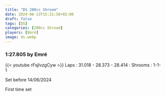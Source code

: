 ```yaml
---
title: "DS 200cc Shroom"
date: 2024-06-13T15:21:58+02:00
draft: false
tags: [DS]
categories: [200cc Shroom]
players: [Emré]
image: ds.webp
---
```

### 1:27.805 by Emré

{{< youtube rFsjlvzgCyw >}}
Laps : 31.018 - 28.373 - 28.414 :
Shrooms : 1-1-1

Set before 14/06/2024

First time set